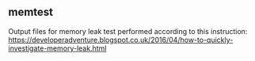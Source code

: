memtest
--------

Output files for memory leak test performed according to this instruction:
https://developeradventure.blogspot.co.uk/2016/04/how-to-quickly-investigate-memory-leak.html
